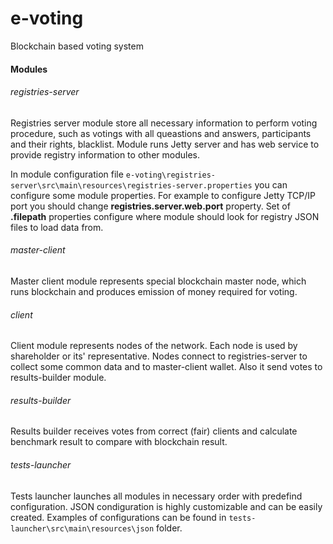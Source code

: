 # e-voting
Blockchain based voting system



#### Modules
###### registries-server
Registries server module store all necessary information to perform voting procedure, such as votings with all queastions and answers, participants and their rights, blacklist.
Module runs Jetty server and has web service to provide registry information to other modules.

In module configuration file `e-voting\registries-server\src\main\resources\registries-server.properties` you can configure some module properties. For example to configure Jetty TCP/IP port you should change **registries.server.web.port** property. Set of **.filepath** properties configure where module should look for registry JSON files to load data from. 

###### master-client
Master client module represents special blockchain master node, which runs blockchain and produces emission of money required for voting.

###### client
Client module represents nodes of the network. Each node is used by shareholder or its' representative. Nodes connect to registries-server to collect some common data and to master-client wallet. Also it send votes to results-builder module.

###### results-builder
Results builder receives votes from correct (fair) clients and calculate benchmark result to compare with blockchain result.

###### tests-launcher
Tests launcher launches all modules in necessary order with predefind configuration.
JSON condiguration is highly customizable and can be easily created. Examples of configurations can be found in `tests-launcher\src\main\resources\json` folder.
